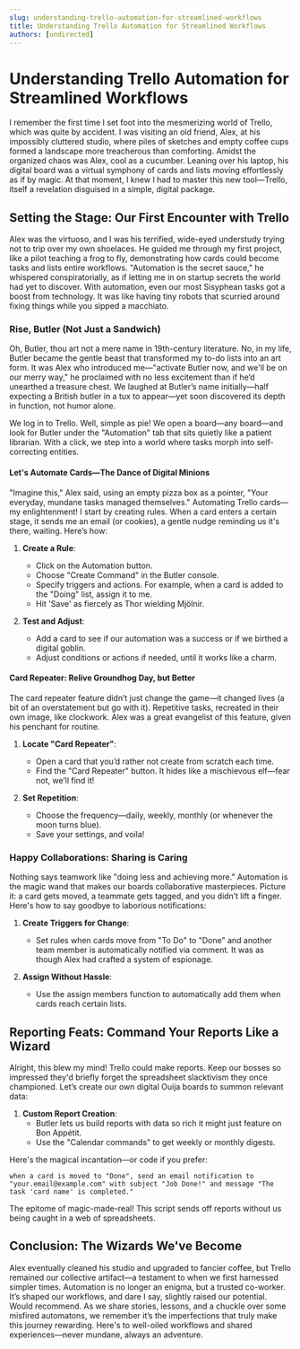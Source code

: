 ```yaml
---
slug: understanding-trello-automation-for-streamlined-workflows
title: Understanding Trello Automation for Streamlined Workflows
authors: [undirected]
---
```



# Understanding Trello Automation for Streamlined Workflows

I remember the first time I set foot into the mesmerizing world of Trello, which was quite by accident. I was visiting an old friend, Alex, at his impossibly cluttered studio, where piles of sketches and empty coffee cups formed a landscape more treacherous than comforting. Amidst the organized chaos was Alex, cool as a cucumber. Leaning over his laptop, his digital board was a virtual symphony of cards and lists moving effortlessly as if by magic. At that moment, I knew I had to master this new tool—Trello, itself a revelation disguised in a simple, digital package. 

## Setting the Stage: Our First Encounter with Trello

Alex was the virtuoso, and I was his terrified, wide-eyed understudy trying not to trip over my own shoelaces. He guided me through my first project, like a pilot teaching a frog to fly, demonstrating how cards could become tasks and lists entire workflows. "Automation is the secret sauce," he whispered conspiratorially, as if letting me in on startup secrets the world had yet to discover. With automation, even our most Sisyphean tasks got a boost from technology. It was like having tiny robots that scurried around fixing things while you sipped a macchiato.

### Rise, Butler (Not Just a Sandwich)

Oh, Butler, thou art not a mere name in 19th-century literature. No, in my life, Butler became the gentle beast that transformed my to-do lists into an art form. It was Alex who introduced me—"activate Butler now, and we'll be on our merry way," he proclaimed with no less excitement than if he’d unearthed a treasure chest. We laughed at Butler’s name initially—half expecting a British butler in a tux to appear—yet soon discovered its depth in function, not humor alone.

We log in to Trello. Well, simple as pie! We open a board—any board—and look for Butler under the "Automation" tab that sits quietly like a patient librarian. With a click, we step into a world where tasks morph into self-correcting entities. 

#### Let's Automate Cards—The Dance of Digital Minions

"Imagine this," Alex said, using an empty pizza box as a pointer, "Your everyday, mundane tasks managed themselves." Automating Trello cards—my enlightenment! I start by creating rules. When a card enters a certain stage, it sends me an email (or cookies), a gentle nudge reminding us it's there, waiting. Here’s how:

1. **Create a Rule**:
   - Click on the Automation button.
   - Choose "Create Command" in the Butler console.
   - Specify triggers and actions. For example, when a card is added to the "Doing" list, assign it to me. 
   - Hit 'Save' as fiercely as Thor wielding Mjölnir.

2. **Test and Adjust**:
   - Add a card to see if our automation was a success or if we birthed a digital goblin.
   - Adjust conditions or actions if needed, until it works like a charm.

#### Card Repeater: Relive Groundhog Day, but Better

The card repeater feature didn’t just change the game—it changed lives (a bit of an overstatement but go with it). Repetitive tasks, recreated in their own image, like clockwork. Alex was a great evangelist of this feature, given his penchant for routine.

1. **Locate "Card Repeater"**:
   - Open a card that you’d rather not create from scratch each time.
   - Find the "Card Repeater" button. It hides like a mischievous elf—fear not, we’ll find it! 

2. **Set Repetition**:
   - Choose the frequency—daily, weekly, monthly (or whenever the moon turns blue). 
   - Save your settings, and voila!

### Happy Collaborations: Sharing is Caring

Nothing says teamwork like "doing less and achieving more." Automation is the magic wand that makes our boards collaborative masterpieces. Picture it: a card gets moved, a teammate gets tagged, and you didn’t lift a finger. Here's how to say goodbye to laborious notifications:

1. **Create Triggers for Change**:
   - Set rules when cards move from "To Do" to "Done" and another team member is automatically notified via comment. It was as though Alex had crafted a system of espionage.

2. **Assign Without Hassle**:
   - Use the assign members function to automatically add them when cards reach certain lists.

## Reporting Feats: Command Your Reports Like a Wizard

Alright, this blew my mind! Trello could make reports. Keep our bosses so impressed they'd briefly forget the spreadsheet slacktivism they once championed. Let’s create our own digital Ouija boards to summon relevant data:

1. **Custom Report Creation**:
   - Butler lets us build reports with data so rich it might just feature on Bon Appétit.
   - Use the "Calendar commands" to get weekly or monthly digests.

Here's the magical incantation—or code if you prefer:

```
when a card is moved to "Done", send an email notification to "your.email@example.com" with subject "Job Done!" and message "The task 'card name' is completed."
```

The epitome of magic-made-real! This script sends off reports without us being caught in a web of spreadsheets.

## Conclusion: The Wizards We've Become

Alex eventually cleaned his studio and upgraded to fancier coffee, but Trello remained our collective artifact—a testament to when we first harnessed simpler times. Automation is no longer an enigma, but a trusted co-worker. It’s shaped our workflows, and dare I say, slightly raised our potential. Would recommend. As we share stories, lessons, and a chuckle over some misfired automatons, we remember it’s the imperfections that truly make this journey rewarding. Here's to well-oiled workflows and shared experiences—never mundane, always an adventure.